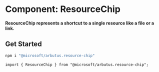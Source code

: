 # Component: ResourceChip

**ResourceChip represents a shortcut to a single resource like a file or a link.**

## Get Started

```sh
npm i "@microsoft/arbutus.resource-chip"
```

```tsx
import { ResourceChip } from "@microsoft/arbutus.resource-chip";
```
